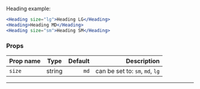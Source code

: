 Heading example:

```jsx
<Heading size="lg">Heading LG</Heading>
<Heading>Heading MD</Heading>
<Heading size="sm">Heading SM</Heading>
```

### Props

| Prop name |  Type  | Default |                     Description |
| --------- | :----: | ------: | ------------------------------: |
| `size`    | string |    `md` | can be set to: `sm`, `md`, `lg` |

---
